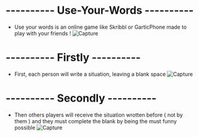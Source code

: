# ---------- Use-Your-Words ----------

  - Use your words is an online game like Skribbl or GarticPhone made to play with your friends ! 
![Capture](https://user-images.githubusercontent.com/68500496/147692224-6163c53b-a2da-413d-94b0-2ff8c53f7b7b.PNG)


# ---------- Firstly ---------- 

  - First, each person will write a situation, leaving a blank space 
![Capture](https://user-images.githubusercontent.com/68500496/147692394-9a027d73-cf16-46f8-a896-fd2f0442746a.PNG)

# ---------- Secondly ---------- 

  - Then others players will receive the situation wrotten before ( not by them ) and they must complete the blank by being the must funny possible
![Capture](https://user-images.githubusercontent.com/68500496/147692467-fd86ad44-ba0b-4f06-b1fe-1f3c0b3eff8a.PNG)


